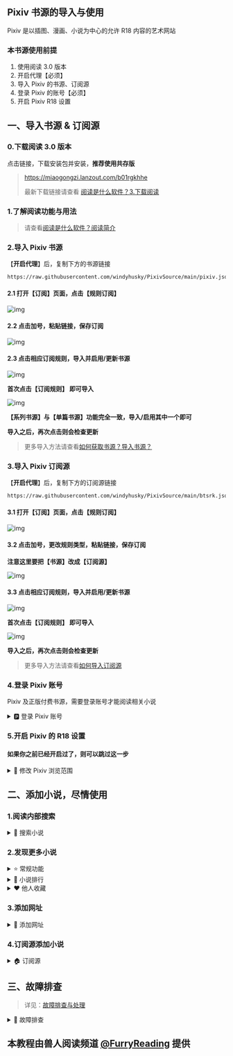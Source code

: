 ## Pixiv 书源的导入与使用

Pixiv 是以插图、漫画、小说为中心的允许 R18 内容的艺术网站

### 本书源使用前提

1. 使用阅读 3.0 版本
2. 开启代理【必须】
3. 导入 Pixiv 的书源、订阅源
4. 登录 Pixiv 的账号【必须】
5. 开启 Pixiv R18 设置


## 一、导入书源 & 订阅源
### 0.下载阅读 3.0 版本
点击链接，下载安装包并安装，**推荐使用共存版**

> https://miaogongzi.lanzout.com/b01rgkhhe
> 
> 最新下载链接请查看 [阅读是什么软件？3.下载阅读](./ReadMe.md#3.下载阅读)


### 1.了解阅读功能与用法
> 请查看[阅读是什么软件？阅读简介](./ReadMe.md)


### 2.导入 Pixiv 书源
【**开启代理**】后，复制下方的书源链接
```
https://raw.githubusercontent.com/windyhusky/PixivSource/main/pixiv.json
```


#### 2.1 打开【订阅】页面，点击【规则订阅】
![img](./pic/SubscribeEntry.png)


#### 2.2 点击加号，粘贴链接，保存订阅
![img](./pic/SubscribeBoookSourcePixiv.jpg)


#### 2.3 点击相应订阅规则，导入并启用/更新书源
![img](./pic/SubscribeHomePage.jpg)

**首次点击【订阅规则】 即可导入**

![img](./pic/InportBookSourcePixiv.jpg)

**【系列书源】与【单篇书源】功能完全一致，导入/启用其中一个即可**

**导入之后，再次点击则会检查更新**

> 更多导入方法请查看[如何获取书源？导入书源？](./ImportBookSource.md)


### 3.导入 Pixiv 订阅源
【**开启代理**】后，复制下方的订阅源链接
```
https://raw.githubusercontent.com/windyhusky/PixivSource/main/btsrk.json
```

#### 3.1 打开【订阅】页面，点击【规则订阅】
![img](./pic/SubscribeEntry.png)


#### 3.2 点击加号，更改规则类型，粘贴链接，保存订阅
**注意这里要把【书源】改成【订阅源】**

![img](./pic/SubscribeRssSourceBtsrk.jpg)


#### 3.3 点击相应订阅规则，导入并启用/更新书源
![img](./pic/SubscribeHomePage.jpg)

**首次点击【订阅规则】 即可导入**

![img](./pic/InportRssSourceBtsrk.png)

**导入之后，再次点击则会检查更新**

> 更多导入方法请查看[如何导入订阅源](./ImportRssSource.md)


### 4.登录 Pixiv 账号
Pixiv 及正版付费书源，需要登录账号才能阅读相关小说

<details>
<summary> 🅿️ 登录 Pixiv 账号 </summary>

#### 4.1开启代理工具
此处略过，请自行学习，**最好开启【全局代理】**


#### 4.2登录 Pixiv 账号
**我的-书源管理-点击 Pixiv 书源右侧三点菜单-登录**

![img](./pic/PixivLoginIn1.jpg)

**登录你的账号，登录成功后，点击右上角的对勾**

![img](./pic/PixivLoginIn2.jpg)

**如果需要验证码，请更换代理，或过段时间再次尝试**
</details>


### 5.开启 Pixiv 的 R18 设置
#### 如果你之前已经开启过了，则可以跳过这一步
<details>
<summary> 🔞 修改 Pixiv 浏览范围 </summary>

**再次点击登录，滑动屏幕，点击头像，再次点击头像，编辑个人资料**


### 5.1 编辑出生年份
[Pixiv 个人资料](https://www.pixiv.net/settings/profile) - 编辑个人资料 - 出生年份

出生年份改到：**2000年或2000年之前**，确保你的年龄在20岁及以上

![img](./pic/PixivSettingsBirth.png)


### 5.2 修改作品浏览范围
[Pixiv 设置](https://www.pixiv.net/settings/viewing) - 浏览与显示 - 年龄限制作品

根据自己情况选择显示：R18 作品 与 R18G 作品

不知道二者区别的可以查看这篇文档 [作品评级是什么？](https://www.pixiv.help/hc/zh-cn/articles/39125149371289-%E4%BD%9C%E5%93%81%E8%AF%84%E7%BA%A7%E6%98%AF%E4%BB%80%E4%B9%88)

![img](./pic/PixivSettingsView.png)
</details>


## 二、添加小说，尽情使用
### 1.阅读内部搜索
<details>
<summary> 🔎 搜索小说 </summary>

✅ 支持搜索：小说名称、系列小说名称、作者名称、小说标签、小说链接

![img](./pic/SearchViaLegado.png)
</details>


### 2.发现更多小说
<details>
<summary> ⭐️ 常规功能 </summary>

![img](./pic/DiscoverPixiv.png)
</details>


<details>
<summary> 👑 小说排行 </summary>

![img](./pic/DiscoverPixivRanking.png)
  - ✅ R18小说排行榜(🔞 排行榜)
  - ✅ 一般小说排行榜(🆗 排行榜)
    >（默认隐藏，可在书源设置中修改`SHOW_GENERAL_NOVELS_RANK`)，更改后需要在发现页面刷新分类（发现：长按"Pixiv"，刷新
</details>


<details>
<summary> ❤️ 他人收藏 </summary>

- 发现 - 长按"Pixiv" - 编辑 - 右上角菜单 - 设置源变量
- ![img](./pic/SetSourceVariable0.png)
- ![img](./pic/SetSourceVariable1.png)
- ![img](./pic/SetSourceVariable2.png)
- 设置源变量：输入作者ID，一行一个，可添加作者名，保存
- ```
  12345 // 作者A
  67890 # 作者B
  ```
- 发现：长按"Pixiv"，刷新，查看他人收藏
- ![img](./pic/SetSourceVariable0.png)
- ![img](./pic/DiscoverPixivLikes.png)
</details>


### 3.添加网址
<details>
<summary> 🔗 添加网址 </summary>
书架 - 菜单 - 添加网址 - 粘贴小说链接，可以同时添加多个小说的链接

![img](./pic/AddBookViaUrl1.png)
![img](./pic/AddBookViaUrl2.png)
![img](./pic/AddBookViaUrl3.png)

支持 Pixiv 多个格式的网址链接：
```
Pixiv 小说链接
https://www.pixiv.net/novel/show.php?id=20063566

Pixiv 系列小说链接
https://www.pixiv.net/novel/series/8054073
```
无法添加的链接：
```
Pixiv App 小说分享链接（删掉#号即可正常添加）
测试页面 | 唐尼瑞姆 #pixiv https://www.pixiv.net/novel/show.php?id=20063566
```
</details>


### 4.订阅源添加小说
<details>
<summary> 🏠 订阅源 </summary>

#### 4.1 替代阅读搜索
受阅读所限，阅读内部搜索不可能完全支持 Pixiv 的全部搜索功能。网站的搜索功能更加全面

![img](./pic/SearchViaPixiv.png)


#### 4.2 替代阅读发现
阅读内部浏览器打开 Pixiv，即可使用 Pixiv 书源未完成的功能，如排行榜等功能
![img](./pic/PixivNovelRanking.png)


#### 4.3 添加小说至书架
在阅读内部浏览器内打开 Pixiv 小说/系列小说页面，【刷新】，点击【加入书架】按钮添加小说到书架

- 添加小说到书架
![img](./pic/AddBookViaPixiv1.png)

- 添加系列小说到书架
![img](./pic/AddBookViaPixiv2.png)
</details>

## 三、故障排查
> 详见：[故障排查与处理](./TroubleShoot.md)
<details>
<summary> 🐞 故障排查 </summary>

### 1.确定书源可以正常使用
书架页面，搜索 `R18` 测试书源能否正常使用，以及R18设置是否开启。

#### 如果没有搜索结果，请检查一下内容：
**⓪检查 Pixiv 书源是否导入**

**①检查 Pixiv 书源是否启用**

**②检查代理是否可用**

**③检查阅读是否走了代理**

**④检查网络是否可用**

**如果上述均无问题，但依然没有搜索结果，那就是书源需要更新了**


### 2.图片无法正常显示
#### 解决措施：关闭替换净化
![img](./pic/ReplaceTurnOff.png)
</details>


## 本教程由兽人阅读频道 [@FurryReading](https://t.me/FurryReading) 提供

